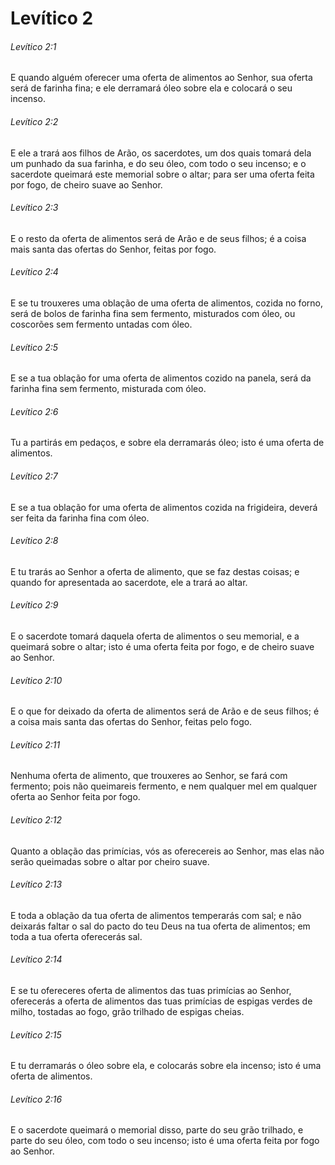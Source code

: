 # Levítico 2

###### Levítico 2:1

E quando alguém oferecer uma oferta de alimentos ao Senhor, sua oferta será de farinha fina; e ele derramará óleo sobre ela e colocará o seu incenso.

###### Levítico 2:2

E ele a trará aos filhos de Arão, os sacerdotes, um dos quais tomará dela um punhado da sua farinha, e do seu óleo, com todo o seu incenso; e o sacerdote queimará este memorial sobre o altar; para ser uma oferta feita por fogo, de cheiro suave ao Senhor.

###### Levítico 2:3

E o resto da oferta de alimentos será de Arão e de seus filhos; é a coisa mais santa das ofertas do Senhor, feitas por fogo.

###### Levítico 2:4

E se tu trouxeres uma oblação de uma oferta de alimentos, cozida no forno, será de bolos de farinha fina sem fermento, misturados com óleo, ou coscorões sem fermento untadas com óleo.

###### Levítico 2:5

E se a tua oblação for uma oferta de alimentos cozido na panela, será da farinha fina sem fermento, misturada com óleo.

###### Levítico 2:6

Tu a partirás em pedaços, e sobre ela derramarás óleo; isto é uma oferta de alimentos.

###### Levítico 2:7

E se a tua oblação for uma oferta de alimentos cozida na frigideira, deverá ser feita da farinha fina com óleo.

###### Levítico 2:8

E tu trarás ao Senhor a oferta de alimento, que se faz destas coisas; e quando for apresentada ao sacerdote, ele a trará ao altar.

###### Levítico 2:9

E o sacerdote tomará daquela oferta de alimentos o seu memorial, e a queimará sobre o altar; isto é uma oferta feita por fogo, e de cheiro suave ao Senhor.

###### Levítico 2:10

E o que for deixado da oferta de alimentos será de Arão e de seus filhos; é a coisa mais santa das ofertas do Senhor, feitas pelo fogo.

###### Levítico 2:11

Nenhuma oferta de alimento, que trouxeres ao Senhor, se fará com fermento; pois não queimareis fermento, e nem qualquer mel em qualquer oferta ao Senhor feita por fogo.

###### Levítico 2:12

Quanto a oblação das primícias, vós as oferecereis ao Senhor, mas elas não serão queimadas sobre o altar por cheiro suave.

###### Levítico 2:13

E toda a oblação da tua oferta de alimentos temperarás com sal; e não deixarás faltar o sal do pacto do teu Deus na tua oferta de alimentos; em toda a tua oferta oferecerás sal.

###### Levítico 2:14

E se tu ofereceres oferta de alimentos das tuas primícias ao Senhor, oferecerás a oferta de alimentos das tuas primícias de espigas verdes de milho, tostadas ao fogo, grão trilhado de espigas cheias.

###### Levítico 2:15

E tu derramarás o óleo sobre ela, e colocarás sobre ela incenso; isto é uma oferta de alimentos.

###### Levítico 2:16

E o sacerdote queimará o memorial disso, parte do seu grão trilhado, e parte do seu óleo, com todo o seu incenso; isto é uma oferta feita por fogo ao Senhor.

